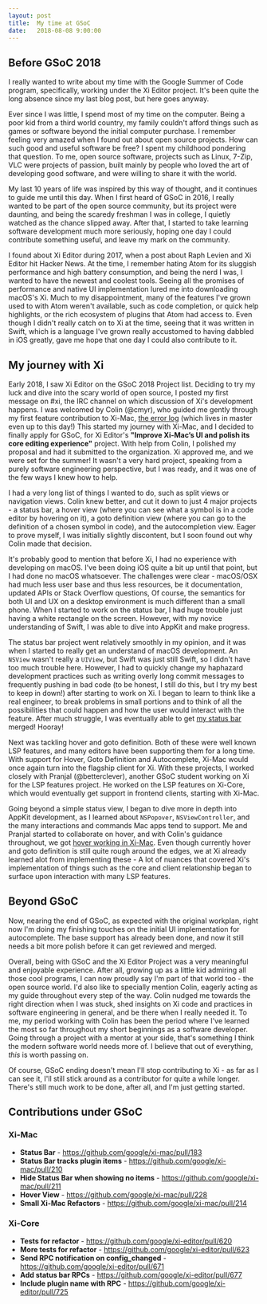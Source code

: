```yaml
---
layout: post
title:  My time at GSoC
date:   2018-08-08 9:00:00
---
```


## Before GSoC 2018
I really wanted to write about my time with the Google Summer of Code program, specifically, working under the Xi Editor project. It's been quite the long absence since my last blog post, but here goes anyway.

Ever since I was little, I spend most of my time on the computer. Being a poor kid from a third world country, my family couldn't afford things such as games or software beyond the initial computer purchase. I remember feeling very amazed when I found out about open source projects. How can such good and useful software be free? I spent my childhood pondering that question. To me, open source software, projects such as Linux, 7-Zip, VLC were projects of passion, built mainly by people who loved the art of developing good software, and were willing to share it with the world.

My last 10 years of life was inspired by this way of thought, and it continues to guide me until this day. When I first heard of GSoC in 2016, I really wanted to be part of the open source community, but its project were daunting, and being the scaredy freshman I was in college, I quietly watched as the chance slipped away. After that, I started to take learning software development much more seriously, hoping one day I could contribute something useful, and leave my mark on the community.

I found about Xi Editor during 2017, when a post about Raph Levien and Xi Editor hit Hacker News. At the time, I remember hating Atom for its sluggish performance and high battery consumption, and being the nerd I was, I wanted to have the newest and coolest tools. Seeing all the promises of performance and native UI implementation lured me into downloading macOS's Xi. Much to my disappointment, many of the features I've grown used to with Atom weren't available, such as code completion, or quick help highlights, or the rich ecosystem of plugins that Atom had access to. Even though I didn't really catch on to Xi at the time, seeing that it was written in Swift, which is a language I've grown really accustomed to having dabbled in iOS greatly, gave me hope that one day I could also contribute to it.

## My journey with Xi
Early 2018, I saw Xi Editor on the GSoC 2018 Project list. Deciding to try my luck and dive into the scary world of open source, I posted my first message on #xi, the IRC channel on which discussion of Xi's development happens. I was welcomed by Colin (@cmyr), who guided me gently through my first feature contribution to Xi-Mac, [the error log](https://github.com/google/xi-mac/pull/151) (which lives in master even up to this day!) This started my journey with Xi-Mac, and I decided to finally apply for GSoC, for Xi Editor's **"Improve Xi-Mac’s UI and polish its core editing experience"** project. With help from Colin, I polished my proposal and had it submitted to the organization. Xi approved me, and we were set for the summer! It wasn't a very hard project, speaking from a purely software engineering perspective, but I was ready, and it was one of the few ways I knew how to help.

I had a very long list of things I wanted to do, such as split views or navigation views. Colin knew better, and cut it down to just 4 major projects - a status bar, a hover view (where you can see what a symbol is in a code editor by hovering on it), a goto definition view (where you can go to the definition of a chosen symbol in code), and the autocompletion view. Eager to prove myself, I was initially slightly discontent, but I soon found out why Colin made that decision.

It's probably good to mention that before Xi, I had no experience with developing on macOS. I've been doing iOS quite a bit up until that point, but I had done no macOS whatsoever. The challenges were clear - macOS/OSX had much less user base and thus less resources, be it documentation, updated APIs or Stack Overflow questions, Of course, the semantics for both UI and UX on a desktop environment is much different than a small phone. When I started to work on the status bar, I had huge trouble just having a white rectangle on the screen. However, with my novice understanding of Swift, I was able to dive into AppKit and make progress.

The status bar project went relatively smoothly in my opinion, and it was when I started to really get an understand of macOS development. An `NSView` wasn't really a `UIView`, but Swift was just still Swift, so I didn't have too much trouble here. However, I had to quickly change my haphazard development practices such as writing overly long commit messages to frequently pushing in bad code (to be honest, I still do this, but I try my best to keep in down!) after starting to work on Xi. I began to learn to think like a real engineer, to break problems in small portions and to think of all the possibilities that could happen and how the user would interact with the feature. After much struggle, I was eventually able to get [my status bar](https://github.com/google/xi-mac/pull/183) merged! Hooray!

Next was tackling hover and goto definition. Both of these were well known LSP features, and many editors have been supporting them for a long time. With support for Hover, Goto Definition and Autocomplete, Xi-Mac would once again turn into the flagship client for Xi. With these projects, I worked closely with Pranjal (@betterclever), another GSoC student working on Xi for the LSP features project. He worked on the LSP features on Xi-Core, which would eventually get support in frontend clients, starting with Xi-Mac. 

Going beyond a simple status view, I began to dive more in depth into AppKit development, as I learned about `NSPopover`, `NSViewController`, and the many interactions and commands Mac apps tend to support. Me and Pranjal started to collaborate on hover, and with Colin's guidance throughout, we got [hover working in Xi-Mac](https://github.com/google/xi-mac/pull/228). Even though currently hover and goto definition is still quite rough around the edges, we at Xi already learned alot from implementing these - A lot of nuances that covered Xi's implementation of things such as the core and client relationship began to surface upon interaction with many LSP features.  

## Beyond GSoC
Now, nearing the end of GSoC, as expected with the original workplan, right now I'm doing my finishing touches on the initial UI implementation for autocomplete. The base support has already been done, and now it still needs a bit more polish before it can get reviewed and merged.

Overall, being with GSoC and the Xi Editor Project was a very meaningful and enjoyable experience. After all, growing up as a little kid admiring all those cool programs, I can now proudly say I'm part of that world too - the open source world. I'd also like to specially mention Colin, eagerly acting as my guide throughout every step of the way. Colin nudged me towards the right direction when I was stuck, shed insights on Xi code and practices in software engineering in general, and be there when I really needed it. To me, my period working with Colin has been the period where I've learned the most so far throughout my short beginnings as a software developer. Going through a project with a mentor at your side, that's something I think the modern software world needs more of. I believe that out of everything, *this* is worth passing on.

Of course, GSoC ending doesn't mean I'll stop contributing to Xi - as far as I can see it, I'll still stick around as a contributor for quite a while longer. There's still much work to be done, after all, and I'm just getting started.

## Contributions under GSoC

### Xi-Mac
* **Status Bar** - <https://github.com/google/xi-mac/pull/183>
* **Status Bar tracks plugin items** - <https://github.com/google/xi-mac/pull/210>
* **Hide Status Bar when showing no items** - <https://github.com/google/xi-mac/pull/211>
* **Hover View** - <https://github.com/google/xi-mac/pull/228>
* **Small Xi-Mac Refactors** - <https://github.com/google/xi-mac/pull/214>

### Xi-Core
* **Tests for refactor** - <https://github.com/google/xi-editor/pull/620>
* **More tests for refactor** - <https://github.com/google/xi-editor/pull/623>
* **Send RPC notification on config_changed** - <https://github.com/google/xi-editor/pull/671>
* **Add status bar RPCs** - <https://github.com/google/xi-editor/pull/677>
* **Include plugin name with RPC** - <https://github.com/google/xi-editor/pull/725>

